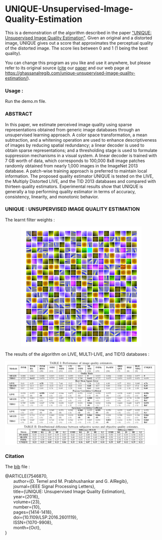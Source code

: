 # UNIQUE-Unsupervised-Image-Quality-Estimation

This is a demonstration of the algorithm described in the paper ["UNIQUE: Unsupervised Image Quality Estimation"](https://ghassanalregibdotcom.files.wordpress.com/2016/10/temel2016_spl1.pdf). Given an original and a distorted image, UNIQUE gives out a score 
that approximates the perceptual quality of the distorted image. The score lies between 0 and 1 (1 being the best quality).

You can change this program as you like and use it anywhere, but please refer to its original source ([cite](https://ghassanalregibdotcom.files.wordpress.com/2016/10/can_spl2016-bib.zip) our [paper](https://ghassanalregibdotcom.files.wordpress.com/2016/10/temel2016_spl1.pdf) and our web page at
https://ghassanalregib.com/unique-unsupervised-image-quality-estimation/).

### Usage :

Run the demo.m file. 

### ABSTRACT 

In this paper, we estimate perceived image quality using sparse representations obtained from generic image databases through an unsupervised learning approach. A color space transformation, a mean subtraction, and a whitening operation are used to enhance descriptiveness of images by reducing spatial redundancy; a linear decoder is used to obtain sparse representations; and a thresholding stage is used to formulate suppression mechanisms in a visual system. A linear decoder is trained with 7 GB
worth of data, which corresponds to 100,000 8x8 image patches randomly obtained from nearly 1,000 images in the ImageNet 2013 database. A patch-wise training approach is preferred to maintain local information. The proposed quality estimator UNIQUE is tested on the LIVE, the Multiply Distorted LIVE, and the TID 2013 databases and compared with thirteen quality estimators. Experimental results show that UNIQUE is generally a top performing quality estimator in terms of accuracy, consistency, linearity, and monotonic behavior.

### UNIQUE : UNSUPERVISED IMAGE QUALITY ESTIMATION

The learnt filter weights :

<p align="center">
  <img src=/Images/Visualization.png/>
</p>  

The results of the algorithm on LIVE, MULTI-LIVE, and TID13 databases :  

![Results Filters](/Images/Results.png)

### Citation

The [bib](https://ghassanalregibdotcom.files.wordpress.com/2016/10/can_spl2016-bib.zip) file : 

@ARTICLE{7546870,  
&nbsp;&nbsp;&nbsp;&nbsp;&nbsp;&nbsp;    author={D. Temel and M. Prabhushankar and G. AlRegib},   
&nbsp;&nbsp;&nbsp;&nbsp;&nbsp;&nbsp;    journal={IEEE Signal Processing Letters},   
&nbsp;&nbsp;&nbsp;&nbsp;&nbsp;&nbsp;    title={UNIQUE: Unsupervised Image Quality Estimation},   
&nbsp;&nbsp;&nbsp;&nbsp;&nbsp;&nbsp;    year={2016},   
&nbsp;&nbsp;&nbsp;&nbsp;&nbsp;&nbsp;    volume={23},   
&nbsp;&nbsp;&nbsp;&nbsp;&nbsp;&nbsp;    number={10},   
&nbsp;&nbsp;&nbsp;&nbsp;&nbsp;&nbsp;    pages={1414-1418},   
&nbsp;&nbsp;&nbsp;&nbsp;&nbsp;&nbsp;    doi={10.1109/LSP.2016.2601119},   
&nbsp;&nbsp;&nbsp;&nbsp;&nbsp;&nbsp;    ISSN={1070-9908},   
&nbsp;&nbsp;&nbsp;&nbsp;&nbsp;&nbsp;    month={Oct},  
}


